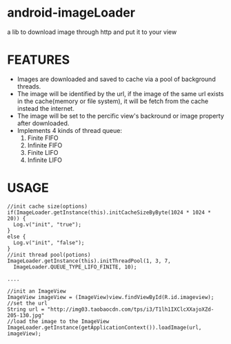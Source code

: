android-imageLoader
===================

a lib to download image through http and put it to your view

FEATURES
===================

* Images are downloaded and saved to cache via a pool of background threads.
* The image will be identified by the url, if the image of the same url exists in the cache(memory or file system), it will be fetch from the cache instead the internet.
* The image will be set to the percific view's backround or image property after downloaded.
* Implements 4 kinds of thread queue:
    1. Finite FIFO
    2. Infinite FIFO
    3. Finite LIFO
    4. Infinite LIFO

USAGE
===================
    //init cache size(options)
    if(ImageLoader.getInstance(this).initCacheSizeByByte(1024 * 1024 * 20)) {
      Log.v("init", "true");
    }
    else {
      Log.v("init", "false");
    }
    //init thread pool(potions)
    ImageLoader.getInstance(this).initThreadPool(1, 3, 7, 
      ImageLoader.QUEUE_TYPE_LIFO_FINITE, 10);
    
    ....
    
    //init an ImageView
    ImageView imageView = (ImageView)view.findViewById(R.id.imageview);
    //set the url
    String url = "http://img03.taobaocdn.com/tps/i3/T1lh1IXClcXXajoXZd-205-130.jpg"
    //load the image to the ImageView
    ImageLoader.getInstance(getApplicationContext()).loadImage(url, imageView);
    
